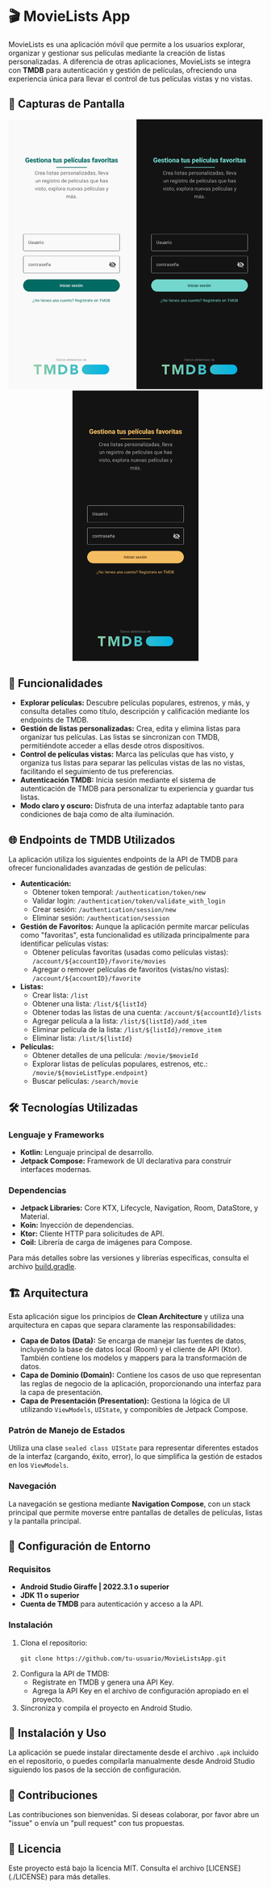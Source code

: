 <h1>🎬 MovieLists App</h1> <p>MovieLists es una aplicación móvil que permite a los usuarios explorar, organizar y gestionar sus películas mediante la creación de listas personalizadas. A diferencia de otras aplicaciones, MovieLists se integra con <strong>TMDB</strong> para autenticación y gestión de películas, ofreciendo una experiencia única para llevar el control de tus películas vistas y no vistas.</p> <h2>📱 Capturas de Pantalla</h2> <p align="center"> <img src="./Screenshots/Screenshot_20241103_031827_Movie Lists.jpg" alt="Pantalla Principal" width="250" /> <img src="./Screenshots/Screenshot_20241103_031839_Movie Lists.jpg" alt="Pantalla Principal" width="250" /> <img src="./Screenshots/Screenshot_20241103_031904_Movie Lists.jpg" alt="Pantalla Principal" width="250" /> </p> <h2>🧩 Funcionalidades</h2> <ul> <li><strong>Explorar películas:</strong> Descubre películas populares, estrenos, y más, y consulta detalles como título, descripción y calificación mediante los endpoints de TMDB.</li> <li><strong>Gestión de listas personalizadas:</strong> Crea, edita y elimina listas para organizar tus películas. Las listas se sincronizan con TMDB, permitiéndote acceder a ellas desde otros dispositivos.</li> <li><strong>Control de películas vistas:</strong> Marca las películas que has visto, y organiza tus listas para separar las películas vistas de las no vistas, facilitando el seguimiento de tus preferencias.</li> <li><strong>Autenticación TMDB:</strong> Inicia sesión mediante el sistema de autenticación de TMDB para personalizar tu experiencia y guardar tus listas.</li> <li><strong>Modo claro y oscuro:</strong> Disfruta de una interfaz adaptable tanto para condiciones de baja como de alta iluminación.</li> </ul> <h2>🌐 Endpoints de TMDB Utilizados</h2> <p>La aplicación utiliza los siguientes endpoints de la API de TMDB para ofrecer funcionalidades avanzadas de gestión de películas:</p> <ul> <li><strong>Autenticación:</strong> <ul> <li>Obtener token temporal: <code>/authentication/token/new</code></li> <li>Validar login: <code>/authentication/token/validate_with_login</code></li> <li>Crear sesión: <code>/authentication/session/new</code></li> <li>Eliminar sesión: <code>/authentication/session</code></li> </ul> </li> <li><strong>Gestión de Favoritos:</strong> Aunque la aplicación permite marcar películas como "favoritas", esta funcionalidad es utilizada principalmente para identificar películas vistas: <ul> <li>Obtener películas favoritas (usadas como películas vistas): <code>/account/${accountID}/favorite/movies</code></li> <li>Agregar o remover películas de favoritos (vistas/no vistas): <code>/account/${accountID}/favorite</code></li> </ul> </li> <li><strong>Listas:</strong> <ul> <li>Crear lista: <code>/list</code></li> <li>Obtener una lista: <code>/list/${listId}</code></li> <li>Obtener todas las listas de una cuenta: <code>/account/${accountId}/lists</code></li> <li>Agregar película a la lista: <code>/list/${listId}/add_item</code></li> <li>Eliminar película de la lista: <code>/list/${listId}/remove_item</code></li> <li>Eliminar lista: <code>/list/${listId}</code></li> </ul> </li> <li><strong>Películas:</strong> <ul> <li>Obtener detalles de una película: <code>/movie/$movieId</code></li> <li>Explorar listas de películas populares, estrenos, etc.: <code>/movie/${movieListType.endpoint}</code></li> <li>Buscar películas: <code>/search/movie</code></li> </ul> </li> </ul> <h2>🛠️ Tecnologías Utilizadas</h2> <h3>Lenguaje y Frameworks</h3> <ul> <li><strong>Kotlin:</strong> Lenguaje principal de desarrollo.</li> <li><strong>Jetpack Compose:</strong> Framework de UI declarativa para construir interfaces modernas.</li> </ul> <h3>Dependencias</h3> <ul> <li><strong>Jetpack Libraries:</strong> Core KTX, Lifecycle, Navigation, Room, DataStore, y Material.</li> <li><strong>Koin:</strong> Inyección de dependencias.</li> <li><strong>Ktor:</strong> Cliente HTTP para solicitudes de API.</li> <li><strong>Coil:</strong> Librería de carga de imágenes para Compose.</li> </ul> <p>Para más detalles sobre las versiones y librerías específicas, consulta el archivo <a href="./build.gradle">build.gradle</a>.</p> <h2>🏗️ Arquitectura</h2> <p>Esta aplicación sigue los principios de <strong>Clean Architecture</strong> y utiliza una arquitectura en capas que separa claramente las responsabilidades:</p> <ul> <li><strong>Capa de Datos (Data):</strong> Se encarga de manejar las fuentes de datos, incluyendo la base de datos local (Room) y el cliente de API (Ktor). También contiene los modelos y mappers para la transformación de datos.</li> <li><strong>Capa de Dominio (Domain):</strong> Contiene los casos de uso que representan las reglas de negocio de la aplicación, proporcionando una interfaz para la capa de presentación.</li> <li><strong>Capa de Presentación (Presentation):</strong> Gestiona la lógica de UI utilizando <code>ViewModels</code>, <code>UIState</code>, y componibles de Jetpack Compose.</li> </ul> <h3>Patrón de Manejo de Estados</h3> <p>Utiliza una clase <code>sealed class UIState</code> para representar diferentes estados de la interfaz (cargando, éxito, error), lo que simplifica la gestión de estados en los <code>ViewModels</code>.</p> <h3>Navegación</h3> <p>La navegación se gestiona mediante <strong>Navigation Compose</strong>, con un stack principal que permite moverse entre pantallas de detalles de películas, listas y la pantalla principal.</p> <h2>🔧 Configuración de Entorno</h2> <h3>Requisitos</h3> <ul> <li><strong>Android Studio Giraffe | 2022.3.1 o superior</strong></li> <li><strong>JDK 11 o superior</strong></li> <li><strong>Cuenta de TMDB</strong> para autenticación y acceso a la API.</li> </ul> <h3>Instalación</h3> <ol> <li>Clona el repositorio: <pre><code>git clone https://github.com/tu-usuario/MovieListsApp.git</code></pre> </li> <li>Configura la API de TMDB: <ul> <li>Regístrate en TMDB y genera una API Key.</li> <li>Agrega la API Key en el archivo de configuración apropiado en el proyecto.</li> </ul> </li> <li>Sincroniza y compila el proyecto en Android Studio.</li> </ol> <h2>🚀 Instalación y Uso</h2> <p>La aplicación se puede instalar directamente desde el archivo <code>.apk</code> incluido en el repositorio, o puedes compilarla manualmente desde Android Studio siguiendo los pasos de la sección de configuración.</p> <h2>🤝 Contribuciones</h2> <p>Las contribuciones son bienvenidas. Si deseas colaborar, por favor abre un "issue" o envía un "pull request" con tus propuestas.</p> <h2>📄 Licencia</h2> <p>Este proyecto está bajo la licencia MIT. Consulta el archivo [LICENSE](./LICENSE) para más detalles.</p>
